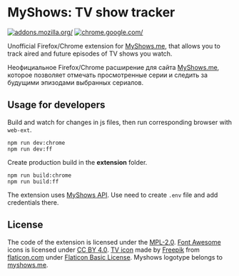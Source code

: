 # MyShows: TV show tracker

[ ![addons.mozilla.org/](https://ffp4g1ylyit3jdyti1hqcvtb-wpengine.netdna-ssl.com/addons/files/2015/11/get-the-addon.png)](https://addons.mozilla.org/firefox/addon/myshows-tv-show-tracker/)
[ ![chrome.google.com/](https://i.imgur.com/unvdmLG.png)](https://chrome.google.com/webstore/detail/myshows-tv-show-tracker/lcdinflfffodmodbkhaijglgjpeefodo/)

Unofficial Firefox/Chrome extension for [MyShows.me](https://myshows.me), that allows you to track aired and future episodes
of TV shows you watch.

Неофициальное Firefox/Chrome расширение для сайта [MyShows.me](https://myshows.me), которое позволяет отмечать просмотренные серии и следить
за будущими эпизодами выбранных сериалов.

## Usage for developers

Build and watch for changes in js files, then run corresponding browser with `web-ext`.

    npm run dev:chrome
    npm run dev:ff

Create production build in the **extension** folder.

    npm run build:chrome
    npm run build:ff

The extension uses [MyShows API](http://api.myshows.me/). Use need to create `.env` file and add credentials there.

## License

The code of the extension is licensed under the [MPL-2.0](LICENSE). [Font Awesome](https://fontawesome.com) icons is
licensed under [CC BY 4.0](https://creativecommons.org/licenses/by/4.0/).
[TV icon](https://www.flaticon.com/free-icon/television_167018) made by [Freepik](https://freepik.com)
from [flaticon.com](https://www.flaticon.com) under [Flaticon Basic License](https://file000.flaticon.com/downloads/license/license.pdf).
Myshows logotype belongs to [myshows.me](https://myshows.me).
